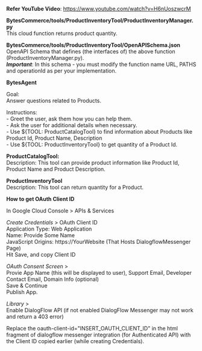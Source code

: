 **Refer YouTube Video**: https://www.youtube.com/watch?v=H6nUoszwcrM

**BytesCommerce/tools/ProductInventoryTool/ProductInventoryManager.py**<br>
This cloud function returns product quantity.

**BytesCommerce/tools/ProductInventoryTool/OpenAPISchema.json**<br>
OpenAPI Schema that defines (the interfaces of) the above function (ProductInventoryManager.py).<br>
**_Important_**: In this schema - you must modify the function name URL, PATHS and operationId as per your implementation.

**BytesAgent**

Goal:<br>
Answer questions related to Products.

Instructions:<br>
_-_ Greet the user, ask them how you can help them.<br>
_-_ Ask the user for additional details when necessary.<br>
_-_ Use ${TOOL: ProductCatalogTool} to find information about Products like Product Id, Product Name, Description<br>
_-_ Use ${TOOL: ProductInventoryTool} to get quantity of a Product Id.

**ProductCatalogTool:**<br>
Description: This tool can provide product information like Product Id, Product Name and Product Description.

**ProductInventoryTool**<br>
Description: This tool can return quantity for a Product.

**How to get OAuth Client ID**

In Google Cloud Console > APIs & Services<br>

  _Create Credentials_ > OAuth Client ID<br>
    Application Type: Web Application<br>
    Name: Provide Some Name<br>
    JavaScript Origins: https://YourWebsite (That Hosts DialogflowMessenger Page)<br>
    Hit Save, and copy Client ID<br>

  _OAuth Consent Screen_ > <br>
    Provie App Name (this will be displayed to user), Support Email, Developer Contact Email, Domain Info (optional)  <br>
    Save & Continue <br>
    Publish App. 

  _Library_ > <br>
    Enable DialogFlow API (if not enabled DialogFlow Messenger may not work and return a 403 error)

  Replace the oauth-client-id="INSERT_OAUTH_CLIENT_ID" in the html fragment of dialogflow messenger integration (for Authenticated API) with the Client ID copied earlier (while creating Credentials).
